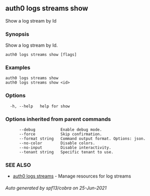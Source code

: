 ## auth0 logs streams show

Show a log stream by Id

### Synopsis

Show a log stream by Id.

```
auth0 logs streams show [flags]
```

### Examples

```
auth0 logs streams show
auth0 logs streams show <id>
```

### Options

```
  -h, --help   help for show
```

### Options inherited from parent commands

```
      --debug           Enable debug mode.
      --force           Skip confirmation.
      --format string   Command output format. Options: json.
      --no-color        Disable colors.
      --no-input        Disable interactivity.
      --tenant string   Specific tenant to use.
```

### SEE ALSO

* [auth0 logs streams](auth0_logs_streams.md)	 - Manage resources for log streams

###### Auto generated by spf13/cobra on 25-Jun-2021
